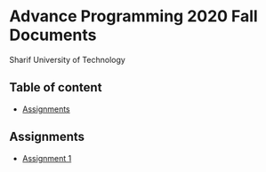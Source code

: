 # Advance Programming 2020 Fall Documents
Sharif University of Technology

## Table of content
- [Assignments](#Assignments)

## Assignments
- [Assignment 1](https://github.com/AP2020Fall/Documents/raw/main/homeworks/HW1/HW1.pdf)
